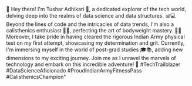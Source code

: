 👋 Hey there!
I'm Tushar Adhikari 🌟, a dedicated explorer of the tech world, delving deep into the realms of data science and data structures. 📊💻 Beyond the lines of code and the intricacies of data trends, I'm also a calisthenics enthusiast 🤸‍♂️, perfecting the art of bodyweight mastery. 🏋️‍♂️ Moreover, I take pride in having cleared the rigorous Indian Army physical test on my first attempt, showcasing my determination and grit. Currently, I'm immersing myself in the world of post-grad studies 🎓📚, adding new dimensions to my exciting journey. Join me as I unravel the marvels of technology and embark on this incredible adventure! 
🚀 #TechTrailblazer #DataScienceAficionado #ProudIndianArmyFitnessPass #CalisthenicsChampion"
